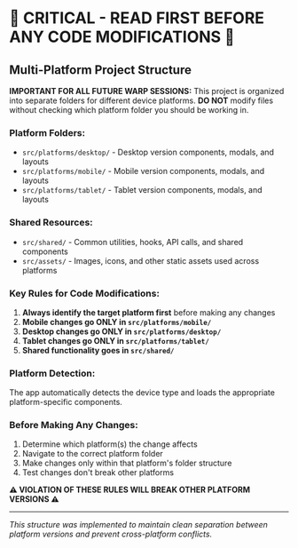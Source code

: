 # 🚨 CRITICAL - READ FIRST BEFORE ANY CODE MODIFICATIONS 🚨

## Multi-Platform Project Structure

**IMPORTANT FOR ALL FUTURE WARP SESSIONS:** This project is organized into separate folders for different device platforms. **DO NOT** modify files without checking which platform folder you should be working in.

### Platform Folders:
- `src/platforms/desktop/` - Desktop version components, modals, and layouts
- `src/platforms/mobile/` - Mobile version components, modals, and layouts  
- `src/platforms/tablet/` - Tablet version components, modals, and layouts

### Shared Resources:
- `src/shared/` - Common utilities, hooks, API calls, and shared components
- `src/assets/` - Images, icons, and other static assets used across platforms

### Key Rules for Code Modifications:

1. **Always identify the target platform first** before making any changes
2. **Mobile changes go ONLY in `src/platforms/mobile/`**
3. **Desktop changes go ONLY in `src/platforms/desktop/`**
4. **Tablet changes go ONLY in `src/platforms/tablet/`**
5. **Shared functionality goes in `src/shared/`**

### Platform Detection:
The app automatically detects the device type and loads the appropriate platform-specific components.

### Before Making Any Changes:
1. Determine which platform(s) the change affects
2. Navigate to the correct platform folder
3. Make changes only within that platform's folder structure
4. Test changes don't break other platforms

**⚠️ VIOLATION OF THESE RULES WILL BREAK OTHER PLATFORM VERSIONS ⚠️**

---
*This structure was implemented to maintain clean separation between platform versions and prevent cross-platform conflicts.*